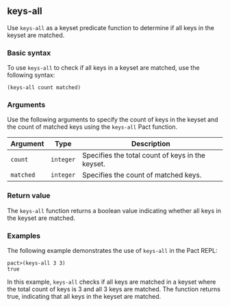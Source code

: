 ## keys-all

Use `keys-all` as a keyset predicate function to determine if all keys in the keyset are matched.

### Basic syntax

To use `keys-all` to check if all keys in a keyset are matched, use the following syntax:

`(keys-all count matched)`

### Arguments

Use the following arguments to specify the count of keys in the keyset and the count of matched keys using the `keys-all` Pact function.

| Argument | Type | Description |
| --- | --- | --- |
| `count` | `integer` | Specifies the total count of keys in the keyset. |
| `matched` | `integer` | Specifies the count of matched keys. |

### Return value

The `keys-all` function returns a boolean value indicating whether all keys in the keyset are matched.

### Examples

The following example demonstrates the use of `keys-all` in the Pact REPL:

```pact
pact>(keys-all 3 3)
true
```

In this example, `keys-all` checks if all keys are matched in a keyset where the total count of keys is 3 and all 3 keys are matched. The function returns true, indicating that all keys in the keyset are matched.

